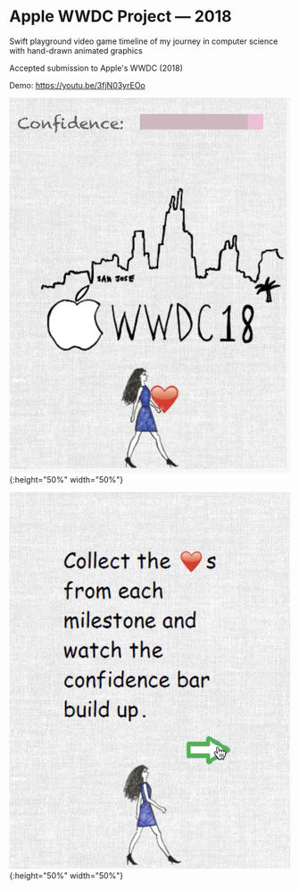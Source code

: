 # Apple WWDC Project — 2018

Swift playground video game timeline of my journey in computer science with hand-drawn animated graphics

Accepted submission to Apple's WWDC (2018) 

Demo: https://youtu.be/3fjN03yrEOo

![Screenshot](https://github.com/grxcezhxng/applewwdc/blob/master/Screenshots/destination.png){:height="50%" width="50%"}

![Screenshot2](https://github.com/grxcezhxng/applewwdc/blob/master/Screenshots/screen2.png){:height="50%" width="50%"}
